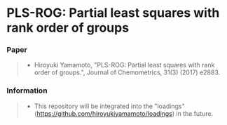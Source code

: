 PLS-ROG: Partial least squares with rank order of groups
================

### Paper

>   - Hiroyuki Yamamoto, "PLS-ROG: Partial least squares with rank order of groups.", Journal of Chemometrics, 31(3) (2017) e2883.

### Information

>   - This repository will be integrated into the "loadings" (https://github.com/hiroyukiyamamoto/loadings) in the future.
